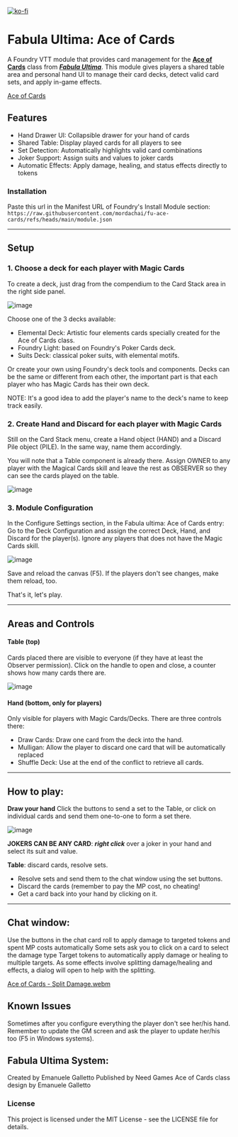 [![ko-fi](https://ko-fi.com/img/githubbutton_sm.svg)](https://ko-fi.com/W7W01A1ZN1)

# Fabula Ultima: Ace of Cards
A Foundry VTT module that provides card management for the [**Ace of Cards**](https://www.needgames.it/wp-content/uploads/2023/07/Fabula-Bonus-Ace-of-Cards.pdf) class from [***Fabula Ultima***](https://need.games/fabula-ultima/). This module gives players a shared table area and personal hand UI to manage their card decks, detect valid card sets, and apply in-game effects.

[Ace of Cards](https://github.com/user-attachments/assets/dd3530e4-eecc-49e1-ada8-b6d27f1f56aa)

## Features
- Hand Drawer UI: Collapsible drawer for your hand of cards
- Shared Table: Display played cards for all players to see
- Set Detection: Automatically highlights valid card combinations
- Joker Support: Assign suits and values to joker cards
- Automatic Effects: Apply damage, healing, and status effects directly to tokens

### Installation
Paste this url in the Manifest URL of Foundry's Install Module section:
``https://raw.githubusercontent.com/mordachai/fu-ace-cards/refs/heads/main/module.json``
_______________________________
## Setup
### 1. Choose a deck for each player with Magic Cards

To create a deck, just drag from the compendium to the Card Stack area in the right side panel.

![image](https://github.com/user-attachments/assets/db8d18a4-75ca-4697-b89f-45bfe13a5323)

Choose one of the 3 decks available:
- Elemental Deck: Artistic four elements cards specially created for the Ace of Cards class. 
- Foundry Light: based on Foundry's Poker Cards deck.
- Suits Deck: classical  poker suits, with elemental motifs.

Or create your own using Foundry's deck tools and components. Decks can be the same or different from each other, the important part is that each player who has Magic Cards has their own deck.

NOTE: It's a good idea to add the player's name to the deck's name to keep track easily.

### 2. Create Hand and Discard for each player with Magic Cards

Still on the Card Stack menu, create a Hand object (HAND) and a Discard Pile object (PILE). In the same way, name them accordingly.

You will note that a Table component is already there. Assign OWNER to any player with the Magical Cards skill and leave the rest as OBSERVER so they can see the cards played on the table.

![image](https://github.com/user-attachments/assets/0abc148c-7c57-4cc8-9baa-dcb171a4a88f)

### 3. Module Configuration
In the Configure Settings section, in the Fabula ultima: Ace of Cards entry:
Go to the Deck Configuration and assign the correct Deck, Hand, and Discard for the player(s). Ignore any players that does not have the Magic Cards skill.

![image](https://github.com/user-attachments/assets/9762caa6-fd07-4dea-9278-e8ff1bf26931)

Save and reload the canvas (F5). If the players don't see changes, make them reload, too.

That's it, let's play.
_______________________________
## Areas and Controls
#### Table (top)
Cards placed there are visible to everyone (if they have at least the Observer permission).
Click on the handle to open and close, a counter shows how many cards there are.


![image](https://github.com/user-attachments/assets/b9e9c9bd-a01e-4b71-9d15-2d7b152dcf20)


#### Hand (bottom, only for players)
Only visible for players with Magic Cards/Decks. There are three controls there:
- Draw Cards: Draw one card from the deck into the hand.
- Mulligan: Allow the player to discard one card that will be automatically replaced
- Shuffle Deck: Use at the end of the conflict to retrieve all cards.
_______________________________

## How to play:
**Draw your hand**
Click the buttons to send a set to the Table, or click on individual cards and send them one-to-one to form a set there.

![image](https://github.com/user-attachments/assets/ae791ded-10b7-4d85-86f8-ec66fb4431e9)

**JOKERS CAN BE ANY CARD**: ***right click*** over a joker in your hand and select its suit and value.

**Table**: discard cards, resolve sets.
- Resolve sets and send them to the chat window using the set buttons.
- Discard the cards (remember to pay the MP cost, no cheating!
- Get a card back into your hand by clicking on it.
_______________________________
## Chat window:
Use the buttons in the chat card roll to apply damage to targeted tokens and spent MP costs automatically
Some sets ask you to click on a card to select the damage type 
Target tokens to automatically apply damage or healing to multiple targets. As some effects involve splitting damage/healing and effects, a dialog will open to help with the splitting.

[Ace of Cards - Split Damage.webm](https://github.com/user-attachments/assets/76684803-c492-4ee8-bd1b-f0c363840f6c)

## Known Issues
Sometimes after you configure everything the player don't see her/his hand. Remember to update the GM screen and ask the player to update her/his too (F5 in Windows systems).

## Fabula Ultima System:

Created by Emanuele Galletto
Published by Need Games
Ace of Cards class design by Emanuele Galletto

### License
This project is licensed under the MIT License - see the LICENSE file for details.


